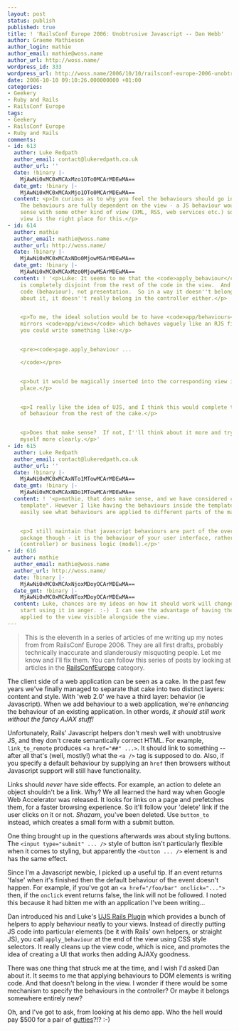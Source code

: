 ```yaml
---
layout: post
status: publish
published: true
title: ! 'RailsConf Europe 2006: Unobtrusive Javascript -- Dan Webb'
author: Graeme Mathieson
author_login: mathie
author_email: mathie@woss.name
author_url: http://woss.name/
wordpress_id: 333
wordpress_url: http://woss.name/2006/10/10/railsconf-europe-2006-unobtrusive-javascript-dan-webb/
date: 2006-10-10 09:10:26.000000000 +01:00
categories:
- Geekery
- Ruby and Rails
- RailsConf Europe
tags:
- Geekery
- RailsConf Europe
- Ruby and Rails
comments:
- id: 613
  author: Luke Redpath
  author_email: contact@lukeredpath.co.uk
  author_url: ''
  date: !binary |-
    MjAwNi0xMC0xMCAxMzo1OTo0MCArMDEwMA==
  date_gmt: !binary |-
    MjAwNi0xMC0xMCAxMjo1OTo0MCArMDEwMA==
  content: <p>Im curious as to why you feel the behaviours should go in the controller.
    The behaviours are fully dependent on the view - a JS behaviour wouldn't make
    sense with some other kind of view (XML, RSS, web services etc.) so I think the
    view is the right place for this.</p>
- id: 614
  author: mathie
  author_email: mathie@woss.name
  author_url: http://woss.name/
  date: !binary |-
    MjAwNi0xMC0xMCAxNDo0MjowMSArMDEwMA==
  date_gmt: !binary |-
    MjAwNi0xMC0xMCAxMzo0MjowMSArMDEwMA==
  content: ! '<p>Luke: It seems to me that the <code>apply_behaviour</code> function
    is completely disjoint from the rest of the code in the view.  And it''s, well,
    code (behaviour), not presentation.  So in a way it doesn''t belong in the view.  Thinking
    about it, it doesn''t really belong in the controller either.</p>


    <p>To me, the ideal solution would be to have <code>app/behaviours</code> which
    mirrors <code>app/views</code> which behaves vaguely like an RJS file, so that
    you could write something like:</p>


    <pre><code>page.apply_behaviour ...

    </code></pre>


    <p>but it would be magically inserted into the corresponding view in the right
    place.</p>


    <p>I really like the idea of UJS, and I think this would complete the separation
    of behaviour from the rest of the cake.</p>


    <p>Does that make sense?  If not, I''ll think about it more and try to express
    myself more clearly.</p>'
- id: 615
  author: Luke Redpath
  author_email: contact@lukeredpath.co.uk
  author_url: ''
  date: !binary |-
    MjAwNi0xMC0xMCAxNTo1MTowMCArMDEwMA==
  date_gmt: !binary |-
    MjAwNi0xMC0xMCAxNDo1MTowMCArMDEwMA==
  content: ! '<p>mathie, that does make sense, and we have considered creating a "behaviour
    template". However I like having the behaviours inside the templates as I can
    easily see what behaviours are applied to different parts of the markup.</p>


    <p>I still maintain that javascript behaviours are part of the overall "view"
    package though - it is the behaviour of your user interface, rather than app logic
    (controller) or business logic (model).</p>'
- id: 616
  author: mathie
  author_email: mathie@woss.name
  author_url: http://woss.name/
  date: !binary |-
    MjAwNi0xMC0xMCAxNjoxMDoyOCArMDEwMA==
  date_gmt: !binary |-
    MjAwNi0xMC0xMCAxNToxMDoyOCArMDEwMA==
  content: Luke, chances are my ideas on how it should work will change when I actually
    start using it in anger. :-)  I can see the advantage of having the behaviour
    applied to the view visible alongside the view.
---
```

> This is the eleventh in a series of articles of me writing up my notes from
> from RailsConf Europe 2006. They are all first drafts, probably
> technically inaccurate and slanderously misquoting people. Let me know
> and I'll fix them.  You can follow this series of posts by looking at
> articles in the [RailsConfEurope](/index.php?s=RailsConf+Europe+2006)
> category.

The client side of a web application can be seen as a cake. In the past few
years we've finally managed to separate that cake into two distinct layers:
content and style. With 'web 2.0' we have a third layer: behavior (ie
Javascript). When we add behaviour to a web application, we're *enhancing* the
behaviour of an existing application. In other words, *it should still work
without the fancy AJAX stuff!*

Unfortunately, Rails' Javascript helpers don't mesh well with unobtrusive JS,
and they don't create semantically correct HTML. For example, `link_to_remote`
produces `<a href="##" ...>`. It should link to something -- after all that's
(well, mostly!) what the `<a />` tag is supposed to do. Also, if you specify a
default behaviour by supplying an `href` then browsers without Javascript
support will still have functionality.

Links should *never* have side effects. For example, an action to delete an
object shouldn't be a link. Why? We all learned the hard way when Google Web
Accelerator was released. It looks for links on a page and prefetches them,
for a faster browsing experience. So it'll follow your 'delete' link if the
user clicks on it or not. *Shazam*, you've been deleted. Use `button_to`
instead, which creates a small form with a submit button.

One thing brought up in the questions afterwards was about styling buttons.
The `<input type="submit" ... />` style of button isn't particularly flexible
when it comes to styling, but apparently the `<button ... />` element is and
has the same effect.

Since I'm a Javascript newbie, I picked up a useful tip. If an event returns
'false' when it's finished then the default behaviour of the event doesn't
happen. For example, if you've got an `<a href="/foo/bar" onclick="...">`
then, if the `onclick` event returns false, the link will not be followed. I
noted this because it had bitten me with an application I've been writing...

Dan introduced his and Luke's [UJS Rails Plugin](http://ujs4rails.com/) which
provides a bunch of helpers to apply behaviour neatly to your views. Instead
of directly putting JS code into particular elements (be it with Rails' own
helpers, or straight JS), you call `apply_behaviour` at the end of the view
using CSS style selectors. It really cleans up the view code, which is nice,
and promotes the idea of creating a UI that works then adding AJAXy goodness.

There was one thing that struck me at the time, and I wish I'd asked Dan about
it. It seems to me that applying behaviours to DOM elements is writing code.
And that doesn't belong in the view. I wonder if there would be some mechanism
to specify the behaviours in the controller? Or maybe it belongs somewhere
entirely new?

Oh, and I've got to ask, from looking at his demo app. Who the hell would pay
$500 for a pair of [gutties](http://www.wordwebonline.com/en/GUTTY)?!? :-)
